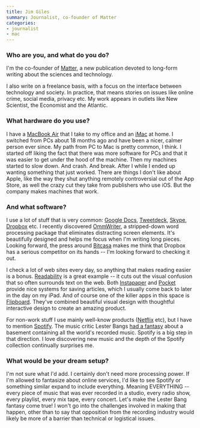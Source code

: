 ```yaml
---
title: Jim Giles
summary: Journalist, co-founder of Matter
categories:
- journalist
- mac
---
```


### Who are you, and what do you do?

I'm the co-founder of [Matter](http://readmatter.com/ "Future journalism."), a new publication devoted to long-form writing about the sciences and technology.

I also write on a freelance basis, with a focus on the interface between technology and society. In practice, that means stories on issues like online crime, social media, privacy etc. My work appears in outlets like New Scientist, the Economist and the Atlantic.

### What hardware do you use?

I have a [MacBook Air][macbook-air] that I take to my office and an [iMac][] at home. I switched from PCs about 18 months ago and have been a nicer, calmer person ever since. My path from PC to Mac is pretty common, I think. I started off liking the fact that there was more software for PCs and that it was easier to get under the hood of the machine. Then my machines started to slow down. And crash. And break. After I while I ended up wanting something that just worked. There are things I don't like about Apple, like the way they shut anything remotely controversial out of the App Store, as well the crazy cut they take from publishers who use iOS. But the company makes machines that work.

### And what software?

I use a lot of stuff that is very common: [Google Docs][google-docs], [Tweetdeck][], [Skype][], [Dropbox][] etc. I recently discovered [OmmWriter][], a stripped-down word processing package that eliminates distracting screen elements. It's beautifully designed and helps me focus when I'm writing long pieces. Looking forward, the press around [Bitcasa][] makes me think that Dropbox has a serious competitor on its hands -- I'm looking forward to checking it out.

I check a lot of web sites every day, so anything that makes reading easier is a bonus. [Readability][] is a great example -- it cuts out the visual confusion that so often surrounds text on the web. Both [Instapaper][] and [Pocket][] provide nice systems for saving articles, which I usually come back to later in the day on my iPad. And of course one of the killer apps in this space is [Flipboard][flipboard-ios]. They've combined beautiful visual design with thoughtful interactive design to create an amazing product.

For non-work stuff I use mainly well-know products ([Netflix][] etc), but I have to mention [Spotify][]. The music critic Lester Bangs [had a fantasy](http://www.slate.com/articles/arts/music_box/2011/04/lester_bangs_basement.html "A Slate article about a basement full of all the music in the world.") about a basement containing all the world's recorded music. Spotify is a big step in that direction. I love discovering new music and the depth of the Spotify collection continually surprises me.

### What would be your dream setup?

I'm not sure what I'd add. I certainly don't need more processing power. If I'm allowed to fantasize about online services, I'd like to see Spotify or something similar expand to include everything. Meaning EVERYTHING -- every piece of music that was ever recorded in a studio, every radio show, every playlist, every mix tape, every concert. Let's make the Lester Bang fantasy come true! I won't go into the challenges involved in making that happen, other than to say that opposition from the recording industry would likely be more of a barrier than technical or logistical issues.

[imac]: https://www.apple.com/imac/ "An all-in-one computer."
[macbook-air]: https://www.apple.com/macbook-air/ "A very thin laptop."
[readability]: https://www.readability.com/ "A service for converting web pages into cleaner readable forms."
[instapaper]: https://www.instapaper.com/ "A web tool for saving pages to read later."
[netflix]: https://www.netflix.com/ "A movie rental and streaming service."
[google-docs]: https://en.wikipedia.org/wiki/Google_Docs "A web-based office suite."
[tweetdeck]: https://about.twitter.com/products/tweetdeck "A multi-column Twitter client."
[skype]: https://www.skype.com/en/ "Voice and video chat software."
[spotify]: https://www.spotify.com/us/ "A music streaming service."
[flipboard-ios]: https://itunes.apple.com/us/app/flipboard-your-social-news/id358801284 "A 'social magazine' for the iPad."
[ommwriter]: http://www.ommwriter.com/ "A full-screen text editor."
[dropbox]: https://www.dropbox.com/ "Online syncing and storage."
[bitcasa]: https://www.bitcasa.com/ "A cloud storage service."
[pocket]: https://getpocket.com/ "A service for storing links to look at later on."
